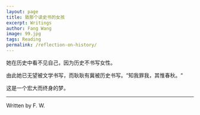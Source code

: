 ```yaml
---
layout: page
title: 致那个读史书的女孩
excerpt: Writings
author: Fang Wang
image: 99.jpg
tags: Reading
permalink: /reflection-on-history/
---
```


她在历史中看不见自己，因为历史不书写女性。

由此她已无望被文学书写，而耿耿有冀被历史书写。“知我罪我，其惟春秋。“

这是一个宏大而终身的梦。

****

Written by F. W. 

